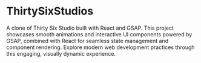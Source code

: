 # ThirtySixStudios
A clone of Thirty Six Studio built with React and GSAP. This project showcases smooth animations and interactive UI components powered by GSAP, combined with React for seamless state management and component rendering. Explore modern web development practices through this engaging, visually dynamic experience.
